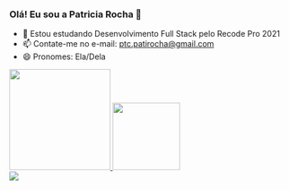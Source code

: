 ### Olá! Eu sou a Patricia Rocha 👋


- 🌱 Estou estudando Desenvolvimento Full Stack pelo Recode Pro 2021
- 📫 Contate-me no e-mail: ptc.patirocha@gmail.com
- 😄 Pronomes: Ela/Dela


<div>
  <a href="https://https://github.com/patriciarocha1805">
  <img height="180em" src="https://github-readme-stats.vercel.app/api?username=patriciarocha1805&show_icons=true&theme=synthwave&include_all_commits=true&count_private=true"/>
  <img height="120em" src="https://github-readme-stats.vercel.app/api/top-langs/?username=patriciarocha1805&layout=compact&langs_count=7&theme=synthwave"/>
</div>
  
  
  <div>
  <a href="https://www.https://www.linkedin.com/in/patricia-srocha/" target="_blank"><img src="https://img.shields.io/badge/-LinkedIn-%230077B5?style=for-the-badge&logo=linkedin&logoColor=white" target="_blank"></a> 
  </div>

